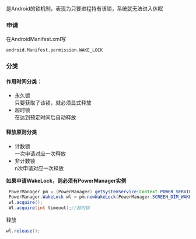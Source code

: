 是Android的锁机制，表现为只要进程持有该锁，系统就无法进入休眠
### 申请
在AndroidManifest.xml写
```xml
android.Manifest.permission.WAKE_LOCK 
```
### 分类
#### 作用时间分类：
- 永久锁  
只要获取了该锁，就必须显式释放
- 超时锁  
在达到预定时间后自动释放
#### 释放原则分类
- 计数锁  
一次申请对应一次释放
- 非计数锁  
n次申请对应一次释放

**如果申请WakeLock，则必须有PowerManager实例**
```java
 PowerManager pm = (PowerManager) getSystemService(Context.POWER_SERVICE);
 PowerManager.WakeLock wl = pm.newWakeLock(PowerManager.SCREEN_DIM_WAKE_LOCK, "My Tag");
 wl.acquire();
 Wl.acquire(int timeout);//超时锁
```
释放
```java
wl.release();
```

